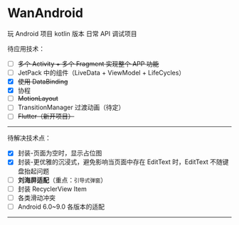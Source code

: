 # WanAndroid
玩 Android 项目 kotlin 版本
日常 API 调试项目

待应用技术：
- [ ] ~~多个 Activity + 多个 Fragment 实现整个 APP 功能~~
- [ ] JetPack 中的组件（LiveData + ViewModel + LifeCycles）
- [x] ~~使用 DataBinding~~
- [x] 协程
- [ ] ~~MotionLayout~~
- [ ] TransitionManager 过渡动画（待定）
- [ ] ~~Flutter（新开项目）~~

----

待解决技术点：
- [x] 封装-页面为空时，显示占位图
- [x] 封装-更优雅的沉浸式，避免影响当页面中存在 EditText 时，EditText 不随键盘抬起问题
- [ ] **刘海屏适配**（重点：`引导式弹窗`）
- [ ] 封装 RecyclerView Item
- [ ] 各类滑动冲突
- [ ] Android 6.0~9.0 各版本的适配

----